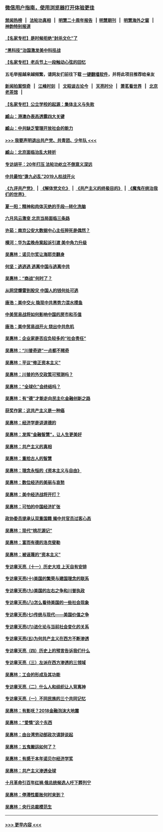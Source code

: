 ### [微信用户指南，使用浏览器打开体验更佳](https://github.com/gfw-breaker/banned-news1/blob/master/indexes/wechat-guide.md?t=0)
#### [禁闻热榜](热点新闻.md?t=0)  &nbsp;&nbsp;|&nbsp;&nbsp; [法轮功真相](https://github.com/gfw-breaker/truth/blob/master/README.md?t=0) &nbsp;&nbsp;|&nbsp;&nbsp; [明慧二十周年报告](https://github.com/gfw-breaker/mh-reports/blob/master/README.md?t=0) &nbsp;&nbsp;|&nbsp;&nbsp;[明慧期刊](https://github.com/gfw-breaker/mh-qikan) &nbsp;&nbsp;|&nbsp;&nbsp; [明慧海外之窗](https://github.com/gfw-breaker/mh-news/blob/master/README.md?t=0) &nbsp;&nbsp;|&nbsp;&nbsp; [神韵特别报道](https://github.com/gfw-breaker/mh-news/blob/master/shenyun.md?t=0)
#### [【名家专栏】是时候拒绝“封杀文化”了](../pages/nsc423/n11814093.md?t=02110522) 
#### [“黑科技”治国激发美中科技战](../pages/nsc423/n11638056.md?t=02110522) 
#### [【名家专栏】老兵节上一段触动心弦的回忆](../pages/nsc423/n11646016.md?t=02110522) 
#### 五毛举报越来越频繁，请网友们前往下载 [一键翻墙软件](https://github.com/gfw-breaker/ssr-accounts)，并将此项目推荐给亲友
#### [新闻拍案惊奇](https://github.com/gfw-breaker/banned-news1/blob/master/pages/link4.md) &nbsp;&nbsp;|&nbsp;&nbsp; [江峰时刻](https://github.com/gfw-breaker/banned-news1/blob/master/pages/link4.md) &nbsp;&nbsp;|&nbsp;&nbsp; [文昭谈古论今](https://github.com/gfw-breaker/banned-news1/blob/master/pages/link4.md) &nbsp;&nbsp;|&nbsp;&nbsp; [天亮时分](https://github.com/gfw-breaker/banned-news1/blob/master/pages/link4.md) &nbsp;&nbsp;|&nbsp;&nbsp; [萧茗看世界](https://github.com/gfw-breaker/banned-news1/blob/master/pages/link4.md) &nbsp;&nbsp;|&nbsp;&nbsp; [北京老茶馆](https://github.com/gfw-breaker/banned-news1/blob/master/pages/link4.md) &nbsp;&nbsp;|&nbsp;&nbsp; 
#### [【名家专栏】公立学校的起源：集体主义与失败](../pages/nsc423/n11601833.md?t=02110522) 
#### [臧山：港澳办表态透露四大关键](../pages/nsc423/n11421628.md?t=02110522) 
#### [臧山：中共缺乏管理开放社会的能力](../pages/nsc423/n11407457.md?t=02110522) 
#### [>>> 我要声明退出共产党、共青团、少年队 <<<](https://github.com/begood0513/goodnews/blob/master/quit/letter.md) 
#### [臧山：北京面临治乱大转折](../pages/nsc423/n11406895.md?t=02110522) 
#### [专访胡平：20年打压 法轮功屹立不倒意义深远](../pages/nsc423/n11398800.md?t=02110522) 
#### [中共最怕“逢九必乱”2019人权战开火](../pages/nsc423/n11385248.md?t=02110522) 
#### [《九评共产党》](https://github.com/begood0513/9ping.md/blob/master/README.md) &nbsp;|&nbsp; [《解体党文化》](../../../../jtdwh.md/blob/master/README.md)  &nbsp;|&nbsp; [《共产主义的终极目的》](../../../../gczydzjmd.md/blob/master/README.md) &nbsp;|&nbsp; [《魔鬼在统治我们的世界》](../../../../mgztzwmdsj.md/blob/master/README.md) 
#### [夏一阳：精神和肉体灭绝的手段—转化洗脑](../pages/nsc423/n11368250.md?t=02110522) 
#### [六月风云激变 北京当局面临三条路](../pages/nsc423/n11313668.md?t=02110522) 
#### [许茹：南京公安大数据中心主任猝死是偶然？](../pages/nsc423/n11064744.md?t=02110522) 
#### [横河：华为孟晚舟案起诉引渡 美中角力升级](../pages/nsc423/n11027230.md?t=02110522) 
#### [吴惠林：诺贝尔奖让海耶克翻身](../pages/nsc423/n10890049.md?t=02110522) 
#### [何坚：逃逃逃 逃离中国与逃离中共](../pages/nsc423/n10592891.md?t=02110522) 
#### [吴惠林：“商战”何时了？](../pages/nsc423/n10573558.md?t=02110522) 
#### [从网贷爆雷到股灾 中国人的钱何处可逃](../pages/nsc423/n10572800.md?t=02110522) 
#### [唐浩：美中交火 隐现中共黑势力混水摸鱼](../pages/nsc423/n10544040.md?t=02110522) 
#### [中美贸易战将如何影响中国的房市和币值](../pages/nsc423/n10543697.md?t=02110522) 
#### [唐浩：美中贸易战开火 烧出中共危机](../pages/nsc423/n10540126.md?t=02110522) 
#### [吴惠林：企业家是否应负较多的“社会责任”](../pages/nsc423/n10535022.md?t=02110522) 
#### [吴惠林：“川普奇迹”一点都不稀奇](../pages/nsc423/n10512808.md?t=02110522) 
#### [吴惠林：平议“修正资本主义”](../pages/nsc423/n10495724.md?t=02110522) 
#### [吴惠林：川普的外交政策可预测吗？](../pages/nsc423/n10462387.md?t=02110522) 
#### [吴惠林：“全球化”会终结吗？](../pages/nsc423/n10452838.md?t=02110522) 
#### [吴惠林：有“德”才能走向民主化金融创新之路](../pages/nsc423/n10432292.md?t=02110522) 
#### [获奖作家：这共产主义是一种癌](../pages/nsc423/n10431541.md?t=02110522) 
#### [吴惠林：经济学是讲道德的](../pages/nsc423/n10398014.md?t=02110522) 
#### [吴惠林：发挥“金融智慧”，让人生更美好](../pages/nsc423/n10375019.md?t=02110522) 
#### [吴惠林：共产主义的真相](../pages/nsc423/n10351394.md?t=02110522) 
#### [吴惠林：重拾古人的智慧](../pages/nsc423/n10337691.md?t=02110522) 
#### [吴惠林：理念永恒的《资本主义与自由》](../pages/nsc423/n10316274.md?t=02110522) 
#### [吴惠林：数位经济的美丽与哀愁](../pages/nsc423/n10292946.md?t=02110522) 
#### [吴惠林：美中经济战将开打？](../pages/nsc423/n10258825.md?t=02110522) 
#### [吴惠林：可怕的中国经济扩张](../pages/nsc423/n10219147.md?t=02110522) 
#### [政协委员提承认双重国籍 揭中共官员过客心态](../pages/nsc423/n10208809.md?t=02110522) 
#### [吴惠林：现代“桃花源记”](../pages/nsc423/n10185234.md?t=02110522) 
#### [吴惠林：富而有德的洛克斐勒](../pages/nsc423/n10142264.md?t=02110522) 
#### [吴惠林：被诬蔑的“资本主义”](../pages/nsc423/n10124816.md?t=02110522) 
#### [专访章天亮（十一）历史大戏 上天自有安排](../pages/nsc423/n10094905.md?t=02110522) 
#### [专访章天亮(十)美国的繁荣与建国理念的联系](../pages/nsc423/n10094899.md?t=02110522) 
#### [专访章天亮(九)美国的左右之争和川普执政](../pages/nsc423/n10094889.md?t=02110522) 
#### [专访章天亮(八)怎么看待美国的一些社会现象](../pages/nsc423/n10094857.md?t=02110522) 
#### [专访章天亮(七)传统与现代——美国价值之争](../pages/nsc423/n10093140.md?t=02110522) 
#### [专访章天亮(六)进化论与当前社会变化的关系](../pages/nsc423/n10092036.md?t=02110522) 
#### [专访章天亮(五)为何共产主义在西方不断渗透](../pages/nsc423/n10083620.md?t=02110522) 
#### [专访章天亮（四）历史上的预言告诉我们什么](../pages/nsc423/n10083606.md?t=02110522) 
#### [专访章天亮（三）左派在西方渗透的三领域](../pages/nsc423/n10081115.md?t=02110522) 
#### [吴惠林：工会的形成及其功能](../pages/nsc423/n10080633.md?t=02110522) 
#### [专访章天亮（二）什么人和组织让人背离神](../pages/nsc423/n10076637.md?t=02110522) 
#### [专访章天亮（一）不同民族的三个共同记忆](../pages/nsc423/n10074188.md?t=02110522) 
#### [吴惠林：有影呒？2018金融泡沫大地震](../pages/nsc423/n10040534.md?t=02110522) 
#### [吴惠林：“爱情”这个东西](../pages/nsc423/n10019423.md?t=02110522) 
#### [吴惠林：由台湾劳动部政次请辞说起](../pages/nsc423/n9979679.md?t=02110522) 
#### [吴惠林：五鬼搬运如何了？](../pages/nsc423/n9925338.md?t=02110522) 
#### [吴惠林：有感于本年诺贝尔经济学奖](../pages/nsc423/n9871883.md?t=02110522) 
#### [吴惠林：共产主义渗透全球](../pages/nsc423/n9812748.md?t=02110522) 
#### [十月革命引百年红祸 俄总统候选人吁下葬列宁](../pages/nsc423/n9810182.md?t=02110522) 
#### [吴惠林：停滞性膨胀何时来到？](../pages/nsc423/n9764136.md?t=02110522) 
#### [吴惠林：央行总裁模范生](../pages/nsc423/n9728134.md?t=02110522) 

----
#### [ >>> 更早内容 <<< ](../indexes/nsc423-earlier.md)
